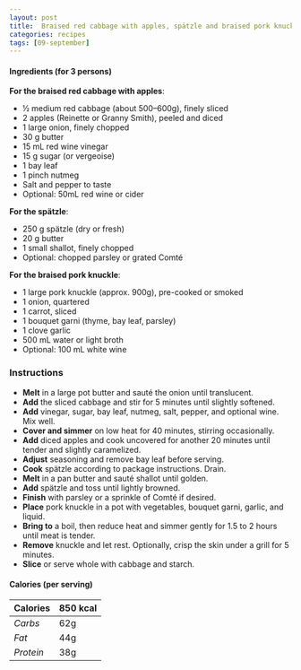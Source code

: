 ```yaml
---
layout: post
title:  Braised red cabbage with apples, spätzle and braised pork knuckle
categories: recipes
tags: [09-september]
---
```


#### Ingredients (for 3 persons)

**For the braised red cabbage with apples**:
- ½ medium red cabbage (about 500–600g), finely sliced
- 2 apples (Reinette or Granny Smith), peeled and diced
- 1 large onion, finely chopped
- 30 g butter
- 15 mL red wine vinegar
- 15 g sugar (or vergeoise)
- 1 bay leaf
- 1 pinch nutmeg
- Salt and pepper to taste
- Optional: 50mL red wine or cider

**For the spätzle**:
- 250 g spätzle (dry or fresh)
- 20 g butter
- 1 small shallot, finely chopped
- Optional: chopped parsley or grated Comté

**For the braised pork knuckle**:
- 1 large pork knuckle (approx. 900g), pre-cooked or smoked
- 1 onion, quartered
- 1 carrot, sliced
- 1 bouquet garni (thyme, bay leaf, parsley)
- 1 clove garlic
- 500 mL water or light broth
- Optional: 100 mL white wine

### Instructions

- **Melt** in a large pot butter and sauté the onion until translucent.
- **Add** the sliced cabbage and stir for 5 minutes until slightly softened.
- **Add** vinegar, sugar, bay leaf, nutmeg, salt, pepper, and optional wine. Mix well.
- **Cover and simmer** on low heat for 40 minutes, stirring occasionally.
- **Add** diced apples and cook uncovered for another 20 minutes until tender and slightly caramelized.
- **Adjust** seasoning and remove bay leaf before serving.
- **Cook** spätzle according to package instructions. Drain.
- **Melt** in a pan butter and sauté shallot until golden.
- **Add** spätzle and toss until lightly browned.
- **Finish** with parsley or a sprinkle of Comté if desired.
- **Place** pork knuckle in a pot with vegetables, bouquet garni, garlic, and liquid.
- **Bring to** a boil, then reduce heat and simmer gently for 1.5 to 2 hours until meat is tender.
- **Remove** knuckle and let rest. Optionally, crisp the skin under a grill for 5 minutes.
- **Slice** or serve whole with cabbage and starch.

#### Calories (per serving)

| **Calories** | 850 kcal |
| ----------- | ----------- |
| *Carbs* | 62g |
| *Fat* | 44g |
| *Protein* | 38g |
